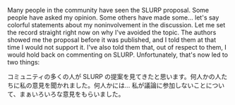 Many people in the community have seen the SLURP proposal. Some people have asked my opinion. Some others have made some... let's say colorful statements about my noninvolvement in the discussion. Let me set the record straight right now on why I've avoided the topic. The authors showed me the proposal before it was published, and I told them at that time I would not support it. I've also told them that, out of respect to them, I would hold back on commenting on SLURP. Unfortunately, that's now led to two things:

コミュニティの多くの人が SLURP の提案を見てきたと思います。何人かの人たちに私の意見を聞かれました。何人かには... 私が議論に参加しないことについて、まぁいろいろな意見をもらいました。
